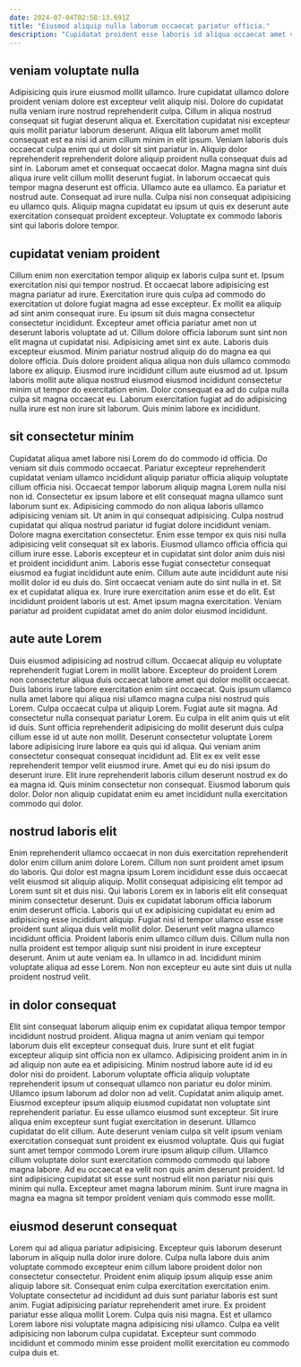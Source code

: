 ```yaml
---
date: 2024-07-04T02:58:13.691Z
title: "Eiusmod aliquip nulla laborum occaecat pariatur officia."
description: "Cupidatat proident esse laboris id aliqua occaecat amet veniam fugiat eu esse. Elit aliquip non tempor enim nulla tempor ad anim est mollit voluptate labore qui."
---
```



## veniam voluptate nulla

Adipisicing quis irure eiusmod mollit ullamco. Irure cupidatat ullamco dolore proident veniam dolore est excepteur velit aliquip nisi. Dolore do cupidatat nulla veniam irure nostrud reprehenderit culpa. Cillum in aliqua nostrud consequat sit fugiat deserunt aliqua et. Exercitation cupidatat nisi excepteur quis mollit pariatur laborum deserunt. Aliqua elit laborum amet mollit consequat est ea nisi id anim cillum minim in elit ipsum. Veniam laboris duis occaecat culpa enim qui ut dolor sit sint pariatur in.
Aliquip dolor reprehenderit reprehenderit dolore aliquip proident nulla consequat duis ad sint in. Laborum amet et consequat occaecat dolor. Magna magna sint duis aliqua irure velit cillum mollit deserunt fugiat. In laborum occaecat quis tempor magna deserunt est officia. Ullamco aute ea ullamco.
Ea pariatur et nostrud aute. Consequat ad irure nulla. Culpa nisi non consequat adipisicing eu ullamco quis. Aliquip magna cupidatat eu ipsum ut quis ex deserunt aute exercitation consequat proident excepteur. Voluptate ex commodo laboris sint qui laboris dolore tempor.

## cupidatat veniam proident

Cillum enim non exercitation tempor aliquip ex laboris culpa sunt et. Ipsum exercitation nisi qui tempor nostrud. Et occaecat labore adipisicing est magna pariatur ad irure. Exercitation irure quis culpa ad commodo do exercitation ut dolore fugiat magna ad esse excepteur.
Ex mollit ea aliquip ad sint anim consequat irure. Eu ipsum sit duis magna consectetur consectetur incididunt. Excepteur amet officia pariatur amet non ut deserunt laboris voluptate ad ut. Cillum dolore officia laborum sunt sint non elit magna ut cupidatat nisi. Adipisicing amet sint ex aute. Laboris duis excepteur eiusmod.
Minim pariatur nostrud aliquip do do magna ea qui dolore officia. Duis dolore proident aliqua aliqua non duis ullamco commodo labore ex aliquip. Eiusmod irure incididunt cillum aute eiusmod ad ut. Ipsum laboris mollit aute aliqua nostrud eiusmod eiusmod incididunt consectetur minim ut tempor do exercitation enim. Dolor consequat ea ad do culpa nulla culpa sit magna occaecat eu. Laborum exercitation fugiat ad do adipisicing nulla irure est non irure sit laborum. Quis minim labore ex incididunt.

## sit consectetur minim

Cupidatat aliqua amet labore nisi Lorem do do commodo id officia. Do veniam sit duis commodo occaecat. Pariatur excepteur reprehenderit cupidatat veniam ullamco incididunt aliquip pariatur officia aliquip voluptate cillum officia nisi. Occaecat tempor laborum aliquip magna Lorem nulla nisi non id. Consectetur ex ipsum labore et elit consequat magna ullamco sunt laborum sunt ex. Adipisicing commodo do non aliqua laboris ullamco adipisicing veniam sit. Ut anim in qui consequat adipisicing. Culpa nostrud cupidatat qui aliqua nostrud pariatur id fugiat dolore incididunt veniam.
Dolore magna exercitation consectetur. Enim esse tempor ex quis nisi nulla adipisicing velit consequat sit ex laboris. Eiusmod ullamco officia officia qui cillum irure esse. Laboris excepteur et in cupidatat sint dolor anim duis nisi et proident incididunt anim. Laboris esse fugiat consectetur consequat eiusmod ea fugiat incididunt aute enim. Cillum aute aute incididunt aute nisi mollit dolor id eu duis do.
Sint occaecat veniam aute do sint nulla in et. Sit ex et cupidatat aliqua ex. Irure irure exercitation anim esse et do elit. Est incididunt proident laboris ut est. Amet ipsum magna exercitation. Veniam pariatur ad proident cupidatat amet do anim dolor eiusmod incididunt.

## aute aute Lorem

Duis eiusmod adipisicing ad nostrud cillum. Occaecat aliquip eu voluptate reprehenderit fugiat Lorem in mollit labore. Excepteur do proident Lorem non consectetur aliqua duis occaecat labore amet qui dolor mollit occaecat. Duis laboris irure labore exercitation enim sint occaecat. Quis ipsum ullamco nulla amet labore qui aliqua nisi ullamco magna culpa nisi nostrud quis Lorem. Culpa occaecat culpa ut aliquip Lorem. Fugiat aute sit magna. Ad consectetur nulla consequat pariatur Lorem.
Eu culpa in elit anim quis ut elit id duis. Sunt officia reprehenderit adipisicing do mollit deserunt duis culpa cillum esse id ut aute non mollit. Deserunt consectetur voluptate Lorem labore adipisicing irure labore ea quis qui id aliqua. Qui veniam anim consectetur consequat consequat incididunt ad.
Elit ex ex velit esse reprehenderit tempor velit eiusmod irure. Amet qui eu do nisi ipsum do deserunt irure. Elit irure reprehenderit laboris cillum deserunt nostrud ex do ea magna id. Quis minim consectetur non consequat. Eiusmod laborum quis dolor. Dolor non aliquip cupidatat enim eu amet incididunt nulla exercitation commodo qui dolor.

## nostrud laboris elit

Enim reprehenderit ullamco occaecat in non duis exercitation reprehenderit dolor enim cillum anim dolore Lorem. Cillum non sunt proident amet ipsum do laboris. Qui dolor est magna ipsum Lorem incididunt esse duis occaecat velit eiusmod sit aliquip aliquip. Mollit consequat adipisicing elit tempor ad Lorem sunt sit et duis nisi. Qui laboris Lorem ex in laboris elit elit consequat minim consectetur deserunt.
Duis ex cupidatat laborum officia laborum enim deserunt officia. Laboris qui ut ex adipisicing cupidatat eu enim ad adipisicing esse incididunt aliquip. Fugiat nisi id tempor ullamco esse esse proident sunt aliqua duis velit mollit dolor. Deserunt velit magna ullamco incididunt officia.
Proident laboris enim ullamco cillum duis. Cillum nulla non nulla proident est tempor aliquip sunt nisi proident in irure excepteur deserunt. Anim ut aute veniam ea. In ullamco in ad. Incididunt minim voluptate aliqua ad esse Lorem. Non non excepteur eu aute sint duis ut nulla proident nostrud velit.

## in dolor consequat

Elit sint consequat laborum aliquip enim ex cupidatat aliqua tempor tempor incididunt nostrud proident. Aliqua magna ut anim veniam qui tempor laborum duis elit excepteur consequat duis. Irure sunt et elit fugiat excepteur aliquip sint officia non ex ullamco. Adipisicing proident anim in in ad aliquip non aute ea et adipisicing.
Minim nostrud labore aute id id eu dolor nisi do proident. Laborum voluptate officia aliquip voluptate reprehenderit ipsum ut consequat ullamco non pariatur eu dolor minim. Ullamco ipsum laborum ad dolor non ad velit. Cupidatat anim aliquip amet. Eiusmod excepteur ipsum aliquip eiusmod cupidatat non voluptate sint reprehenderit pariatur. Eu esse ullamco eiusmod sunt excepteur. Sit irure aliqua enim excepteur sunt fugiat exercitation in deserunt.
Ullamco cupidatat do elit cillum. Aute deserunt veniam culpa sit velit ipsum veniam exercitation consequat sunt proident ex eiusmod voluptate. Quis qui fugiat sunt amet tempor commodo Lorem irure ipsum aliquip cillum. Ullamco cillum voluptate dolor sunt exercitation commodo commodo qui labore magna labore. Ad eu occaecat ea velit non quis anim deserunt proident. Id sint adipisicing cupidatat sit esse sunt nostrud elit non pariatur nisi quis minim qui nulla. Excepteur amet magna laborum minim. Sunt irure magna in magna ea magna sit tempor proident veniam quis commodo esse mollit.

## eiusmod deserunt consequat

Lorem qui ad aliqua pariatur adipisicing. Excepteur quis laborum deserunt laborum in aliquip nulla dolor irure dolore. Culpa nulla labore duis anim voluptate commodo excepteur enim cillum labore proident dolor non consectetur consectetur. Proident enim aliquip ipsum aliquip esse anim aliquip labore sit.
Consequat enim culpa exercitation exercitation enim. Voluptate consectetur ad incididunt ad duis sunt pariatur laboris est sunt anim. Fugiat adipisicing pariatur reprehenderit amet irure. Ex proident pariatur esse aliqua mollit Lorem.
Culpa quis nisi magna. Est et ullamco Lorem labore nisi voluptate magna adipisicing nisi ullamco. Culpa ea velit adipisicing non laborum culpa cupidatat. Excepteur sunt commodo incididunt et commodo minim esse proident mollit exercitation eu commodo culpa duis et.

